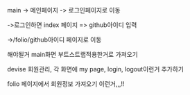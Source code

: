

main -> 메인페이지 -> 로그인페이지로 이동

->로그인하면 index 페이지 => github아이디 입력

->/folio/github아이디 페이지로 이동


해야될거 main화면 부트스트랩적용한거로 가져오기

devise 회원관리, 각 화면에 my page, login, logout이런거 추가하기

folio 페이지에서 회원정보 가져오기 이런거,,,!!